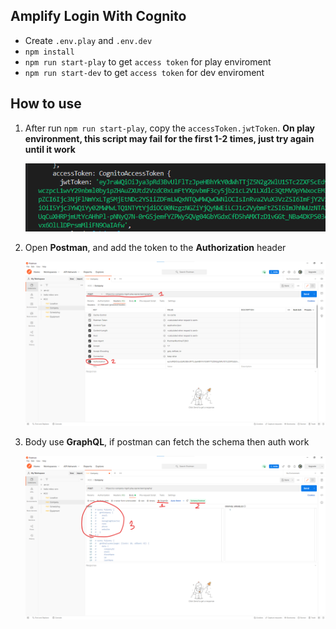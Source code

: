 ## Amplify Login With Cognito
- Create `.env.play` and `.env.dev`
- `npm install`
- `npm run start-play` to get `access token` for play enviroment
- `npm run start-dev` to get `access token` for dev enviroment

## How to use
1. After run `npm run start-play`, copy the `accessToken.jwtToken`. **On play environment, this script may fail for the first 1-2 times, just try again until it work**
   
    ![](img/1.png)

2. Open **Postman**, and add the token to the **Authorization** header
   
    ![](img/2.png)

3. Body use **GraphQL**, if postman can fetch the schema then auth work

    ![](img/3.png)